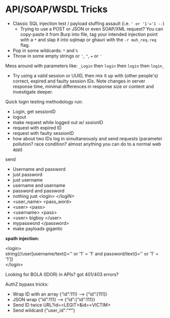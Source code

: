 # API/SOAP/WSDL Tricks

* Classic SQL injection test / payload stuffing assault (i.e. `' or '1'='1 --`)
    - Trying to use a POST or JSON or even SOAP/XML request? You can copy-paste it from Burp into file, tag your intended injection point with a `*` and slap it into sqlmap or ghauri with the `-r muh_req.req` flag.
* Pop in some wildcards: `*` and `%`
* Throw in some empty strings or `'`, `"`, `=` or  `'`

Mess around with parameters like:
`_Login` then `login` then `login` then `login_`

* Try using a valid session or UUID, then mix it up with (other people's) correct, expired and faulty session IDs.  Note changes in server response time, minimal differences in response size or content and investigate deeper.

Quick login testing methodology run:
- Login, get sessionID
- logout
- make request while logged out w/ sssionID
- request with expired ID
- request with faulty sessionID
- how about two IDs log in simultaneously and send requests (parameter pollution?  race condition? almost anything you can do to a normal web app)

send

* Username and password
* just password
* just username
* username and username
* password and password
* nothing just &lt;login&gt; &lt;/logiN&gt;
* &lt;user\_name&gt; &lt;pass\_word&gt;
* &lt;user&gt; &lt;pass&gt;
* &lt;username&gt; &lt;pass&gt;
* &lt;user&gt; bigboy &lt;/user&gt;
* mypassword &lt;/password&gt;
* make payloads gigantic

**xpath injection:**

&lt;login&gt;  
  string\(//user\[username/text\(\)='' or '1' = '1' and password/text\(\)='' or '1' = '1'\]\)  
&lt;/login&gt;



Looking for BOLA \(IDOR\) in APIs? got 401/403 errors?

AuthZ bypass tricks:

* Wrap ID with an array {“id”:111} --&gt; {“id”:\[111\]}
* JSON wrap {“id”:111} --&gt; {“id”:{“id”:111}}
*  Send ID twice URL?id=&lt;LEGIT&gt;&id=&lt;VICTIM&gt;
*  Send wildcard {"user\_id":"\*"} 

